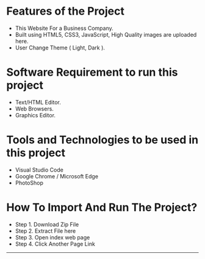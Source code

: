 # Features of the Project

- This Website For a Business Company. 
- Built using HTML5, CSS3, JavaScript, High Quality images are uploaded here.
- User Change Theme ( Light, Dark ).


# Software Requirement to run this project

- Text/HTML Editor.
- Web Browsers.
- Graphics Editor.


# Tools and Technologies to be used in this project

- Visual Studio Code
- Google Chrome / Microsoft Edge
- PhotoShop


# How To Import And Run The Project?

- Step 1. Download Zip File
- Step 2. Extract File here
- Step 3. Open index web page
- Step 4. Click Another Page Link

----------------------------------------------------------------------------
